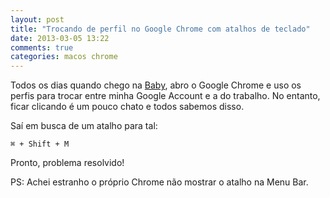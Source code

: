 ```yaml
---
layout: post
title: "Trocando de perfil no Google Chrome com atalhos de teclado"
date: 2013-03-05 13:22
comments: true
categories: macos chrome
---
```


Todos os dias quando chego na [Baby](http://www.baby.com.br), abro o Google Chrome e uso os perfis para trocar entre minha Google Account e a do trabalho. No entanto, ficar clicando é um pouco chato e todos sabemos disso.

Saí em busca de um atalho para tal:

``⌘ + Shift + M``

Pronto, problema resolvido!

PS: Achei estranho o próprio Chrome não mostrar o atalho na Menu Bar.
